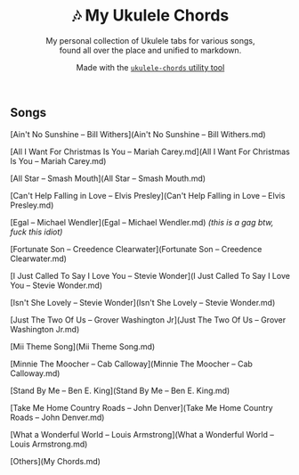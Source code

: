 <div align="center">
	<h1>🎶 My Ukulele Chords</h1>
	<p>
		My personal collection of Ukulele tabs for various songs,<br> found all over the place and unified to markdown. 
	</p>
	<p>
    Made with the <a href="https://github.com/capevace/ukulele-chords"><code>ukulele-chords</code> utility tool</a>
	</p>
</div>

<br>

## Songs

[Ain't No Sunshine – Bill Withers](Ain't No Sunshine – Bill Withers.md)

[All I Want For Christmas Is You – Mariah Carey.md](All I Want For Christmas Is You – Mariah Carey.md)

[All Star – Smash Mouth](All Star – Smash Mouth.md)

[Can't Help Falling in Love – Elvis Presley](Can't Help Falling in Love – Elvis Presley.md)

[Egal – Michael Wendler](Egal – Michael Wendler.md) *(this is a gag btw, fuck this idiot)*

[Fortunate Son – Creedence Clearwater](Fortunate Son – Creedence Clearwater.md)

[I Just Called To Say I Love You – Stevie Wonder](I Just Called To Say I Love You – Stevie Wonder.md)

[Isn't She Lovely – Stevie Wonder](Isn't She Lovely – Stevie Wonder.md)

[Just The Two Of Us – Grover Washington Jr](Just The Two Of Us – Grover Washington Jr.md)

[Mii Theme Song](Mii Theme Song.md)

[Minnie The Moocher – Cab Calloway](Minnie The Moocher – Cab Calloway.md)

[Stand By Me – Ben E. King](Stand By Me – Ben E. King.md)

[Take Me Home Country Roads – John Denver](Take Me Home Country Roads – John Denver.md)

[What a Wonderful World – Louis Armstrong](What a Wonderful World – Louis Armstrong.md)



[Others](My Chords.md)

